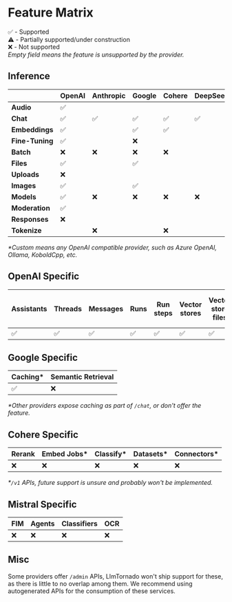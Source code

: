 # Feature Matrix

✅ - Supported  
⚠️ - Partially supported/under construction  
❌ - Not supported  
_Empty field means the feature is unsupported by the provider._

## Inference

|               | OpenAI | Anthropic | Google | Cohere | DeepSeek | Groq | Mistral | xAI | Custom* |
|-------|-----------|-----------|-----------| -----------| -----------| -----------| -----------| -----------| -----------|
|**Audio**      | ✅ |    |     |     |   |     |     |     |     |
|**Chat**       | ✅ | ✅ | ✅ | ✅ | ✅ | ✅ | ✅ |  ✅ | ✅ |
|**Embeddings** | ✅ |    | ✅  | ✅ |    |    | ❌ | ❌ |     |
|**Fine-Tuning**| ✅ |    | ❌  |    |    |    | ❌  |    |     |
|**Batch**      | ❌ | ❌ | ❌ | ❌ |    | ❌ | ❌ |    |     |
|**Files**      | ✅ |    | ✅ |     |    |     | ❌ |    |     |
|**Uploads**    | ❌ |    |     |    |    |     |     |    |     |
|**Images**     | ✅ |    | ✅ |    |    |     |     |     |     |
|**Models**     | ✅ | ❌ | ❌ | ❌ | ❌ | ❌ | ❌ |  ❌ |  ✅ |
|**Moderation** | ✅ |    |     |    |    |     |     |    |     |
|**Responses**   | ❌   |  |     |  |    |     |     |    |     |
|**Tokenize**   |    | ❌ |     | ❌ |    |     |     |    |     |

_*Custom means any OpenAI compatible provider, such as Azure OpenAI, Ollama, KoboldCpp, etc._

## OpenAI Specific

 Assistants | Threads | Messages | Runs | Run steps | Vector stores | Vector store files | Vector store file batches | Realtime |
|-----------|------------|---------|----------|------| ---------------|-------------------|-------------------------|-----------|
| ✅ | ✅️ | ✅️ | ✅️ | ✅️ | ✅ | ✅ | ✅  | ❌ |

## Google Specific

 Caching* | Semantic Retrieval 
|-----------|------------ |
| ✅ | ❌ |  

_*Other providers expose caching as part of `/chat`, or don't offer the feature._


## Cohere Specific

 Rerank | Embed Jobs* | Classify* | Datasets* | Connectors* |
|-----------|------------ | ------------ | ------------ | ------------ |
| ❌ | ❌ |  ❌ | ❌ | ❌ | ❌

_*`/v1` APIs, future support is unsure and probably won't be implemented._

## Mistral Specific

 FIM | Agents | Classifiers | OCR |
|-----------|------------ | ------------ | ------------ |
| ❌ | ❌ |  ❌ | ❌ |

## Misc

Some providers offer `/admin` APIs, LlmTornado won't ship support for these, as there is little to no overlap among them. We recommend using autogenerated APIs for the consumption of these services.
